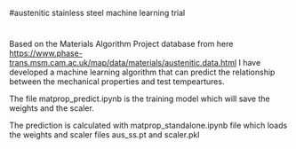 #austenitic stainless steel machine learning trial
#
Based on the Materials Algorithm Project database from here
https://www.phase-trans.msm.cam.ac.uk/map/data/materials/austenitic.data.html
I have developed a machine learning algorithm that can predict the relationship between the mechanical properties and test tempeartures.

The file matprop_predict.ipynb is the training model which will save the weights and the scaler.

The prediction is calculated with matprop_standalone.ipynb file which loads the weights and scaler files aus_ss.pt and scaler.pkl
